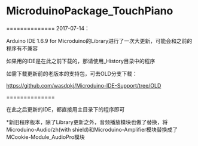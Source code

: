 ﻿# MicroduinoPackage_TouchPiano

==============
2017-07-14：

Arduino IDE 1.6.9 for Microduino的Library进行了一次大更新，可能会和之前的程序有不兼容

如果用的IDE是在此之前下载的，那请使用_History目录中的程序

如需下载更新前的老版本的支持包，可去OLD分支下载：

https://github.com/wasdpkj/Microduino-IDE-Support/tree/OLD

==============

在此之后更新的IDE，都直接用主目录下的程序即可

*新旧程序版本，除了Library更新之外，音频播放模块也做了替换，将Microduino-Audio/zh(with shield)和Microduino-Amplifier模块替换成了MCookie-Module_AudioPro模块




